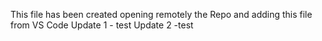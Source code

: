 This file has been created opening remotely the Repo and adding this file from VS Code
 Update 1 - test
 Update 2 -test